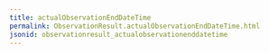 ```yaml
---
title: actualObservationEndDateTime
permalink: ObservationResult.actualObservationEndDateTime.html
jsonid: observationresult_actualobservationenddatetime
---
```

